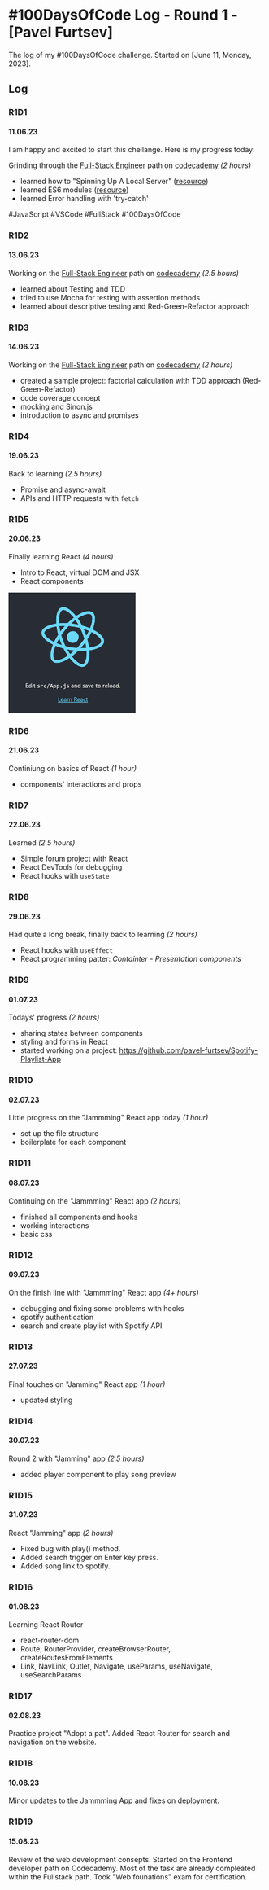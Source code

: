 # #100DaysOfCode Log - Round 1 - [Pavel Furtsev]

The log of my #100DaysOfCode challenge. Started on [June 11, Monday, 2023].

## Log

### R1D1
#### 11.06.23
I am happy and excited to start this chellange. Here is my progress today:

Grinding through the [Full-Stack Engineer](https://www.codecademy.com/career-journey/full-stack-engineer) path on [codecademy](https://www.codecademy.com/) *(2 hours)*
- learned how to "Spinning Up A Local Server" ([resource](https://www.codecademy.com/article/spinning-up-a-local-server))
- learned ES6 modules ([resource](https://developer.mozilla.org/en-US/docs/Web/JavaScript/Guide/Modules))
- learned Error handling with 'try-catch'

#JavaScript
#VSCode
#FullStack
#100DaysOfCode

### R1D2
#### 13.06.23
Working on the [Full-Stack Engineer](https://www.codecademy.com/career-journey/full-stack-engineer) path on [codecademy](https://www.codecademy.com/) *(2.5 hours)*
- learned about Testing and TDD
- tried to use Mocha for testing with assertion methods
- learned about descriptive testing and Red-Green-Refactor approach

### R1D3
#### 14.06.23
Working on the [Full-Stack Engineer](https://www.codecademy.com/career-journey/full-stack-engineer) path on [codecademy](https://www.codecademy.com/) *(2 hours)*
- created a sample project: factorial calculation with TDD approach (Red-Green-Refactor)
- code coverage concept
- mocking and Sinon.js
- introduction to async and promises

### R1D4
#### 19.06.23
Back to learning *(2.5 hours)*
- Promise and async-await
- APIs and HTTP requests with `fetch`

### R1D5
#### 20.06.23
Finally learning React *(4 hours)*
- Intro to React, virtual DOM and JSX
- React components

<img src="./images/react_animation.gif" alt="react gif" width="250">

### R1D6
#### 21.06.23
Continiung on basics of React *(1 hour)*
- components' interactions and props

### R1D7
#### 22.06.23
Learned *(2.5 hours)*
- Simple forum project with React
- React DevTools for debugging
- React hooks with `useState`

### R1D8

#### 29.06.23
Had quite a long break, finally back to learning *(2 hours)*
- React hooks with `useEffect`
- React programming patter: *Containter - Presentation components*

### R1D9

#### 01.07.23
Todays' progress *(2 hours)*
- sharing states between components
- styling and forms in React
- started working on a project: https://github.com/pavel-furtsev/Spotify-Playlist-App

### R1D10

#### 02.07.23
Little progress on the "Jammming" React app today *(1 hour)*
- set up the file structure
- boilerplate for each component

### R1D11

#### 08.07.23
Continuing on the "Jammming" React app *(2 hours)*
- finished all components and hooks
- working interactions
- basic css

### R1D12

#### 09.07.23
On the finish line with "Jammming" React app *(4+ hours)*
- debugging and fixing some problems with hooks
- spotify authentication
- search and create playlist with Spotify API

### R1D13

#### 27.07.23
Final touches on "Jamming" React app *(1 hour)*
- updated styling

### R1D14

#### 30.07.23
Round 2 with "Jamming" app *(2.5 hours)*
- added player component to play song preview

### R1D15

#### 31.07.23
React "Jamming" app *(2 hours)*
- Fixed bug with play() method.
- Added search trigger on Enter key press.
- Added song link to spotify.

### R1D16

#### 01.08.23
Learning React Router
- react-router-dom
- Route, RouterProvider, createBrowserRouter, createRoutesFromElements
- Link, NavLink, Outlet, Navigate, useParams, useNavigate, useSearchParams

### R1D17

#### 02.08.23
Practice project "Adopt a pat". 
Added React Router for search and navigation on the website.

### R1D18

#### 10.08.23
Minor updates to the Jammming App and fixes on deployment.


### R1D19

#### 15.08.23
Review of the web development consepts.
Started on the Frontend developer path on Codecademy.
Most of the task are already compleated within the Fullstack path.
Took "Web founations" exam for certification.

